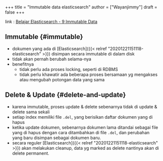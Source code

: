 +++
title = "Immutable data elasticsearch"
author = ["Wayanjimmy"]
draft = false
+++

link
: [Belajar Elasticsearch - 9 Immutable Data](https://youtu.be/w-kv7ur253g?list=PL-CtdCApEFH%5FtVTwrxVt0K5LmtVT2u8fh)


## Immutable {#immutable}

-   dokumen yang ada di [Elasticsearch]({{< relref "20201221151118-elasticsearch" >}}) disimpan secara immutable di dalam disk
-   tidak akan pernah berubah selama-nya
-   benefitnya
    -   tidak perlu ada proses locking, seperti di RDBMS
    -   tidak perlu khawatir ada beberapa proses bersamaan yg mengakses atau mengubah potongan data yang sama


## Delete & Update {#delete-and-update}

-   karena immutable, proses update & delete sebenarnya tidak di update & delete sama sekali
-   setiap index memiliki file `.del`, yang berisikan daftar dokumen yang di hapus
-   ketika update dokumen, sebenarnya dokumen lama ditandai sebagai file yang di hapus dengan cara ditambahkan di file `.del`, dan perubahan yang baru disimpan sebagai dokumen baru.
-   secara reguler [Elasticsearch]({{< relref "20201221151118-elasticsearch" >}}) akan melakukan cleanup, data yg marked as delete nantinya akan di delete permanent.
